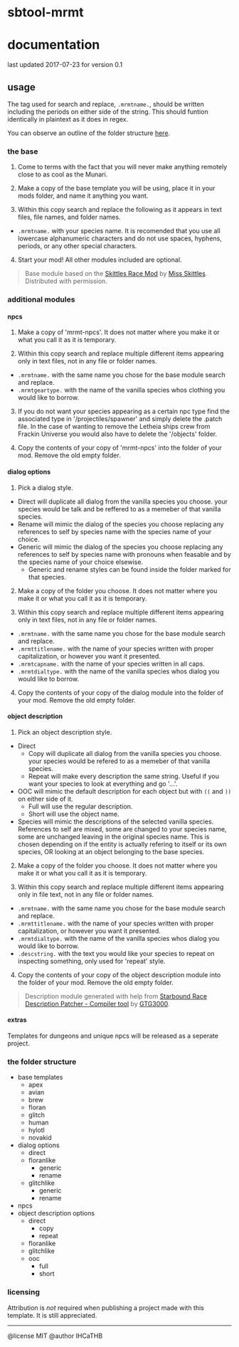 # sbtool-mrmt
# documentation
last updated 2017-07-23 for version 0.1

## usage

The tag used for search and replace, `.mrmtname.`, should be written including the periods on either side of the string. This should funtion identically in plaintext as it does in regex.

You can observe an outline of the folder structure [here](#the-folder-structure).

### the base

1. Come to terms with the fact that you will never make anything remotely close to as cool as the Munari.

2. Make a copy of the base template you will be using, place it in your mods folder, and name it anything you want.

3. Within this copy search and replace the following as it appears in text files, file names, and folder names.
  * `.mrmtname.` with your species name. It is recomended that you use all lowercase alphanumeric characters and do not use spaces, hyphens, periods, or any other special characters.

4. Start your mod! All other modules included are optional.

> Base module based on the [Skittles Race Mod] by [Miss Skittles]. Distributed with permission.

### additional modules

#### npcs

1. Make a copy of 'mrmt-npcs'. It does not matter where you make it or what you call it as it is temporary.

2. Within this copy search and replace multiple different items appearing only in text files, not in any file or folder names.
  * `.mrmtname.` with the same name you chose for the base module search and replace.
  * `.mrmtgeartype.` with the name of the vanilla species whos clothing you would like to borrow.

3. If you do not want your species appearing as a certain npc type find the associated type in '/projectiles/spawner' and simply delete the .patch file. In the case of wanting to remove the Letheia ships crew from Frackin Universe you would also have to delete the '/objects' folder.

4. Copy the contents of your copy of 'mrmt-npcs' into the folder of your mod. Remove the old empty folder.

#### dialog options

1. Pick a dialog style.
  * Direct will duplicate all dialog from the vanilla species you choose. your species would be talk and be reffered to as a memeber of that vanilla species.
  * Rename will mimic the dialog of the species you choose replacing any references to self by species name with the species name of your choice.
  * Generic will mimic the dialog of the species you choose replacing any references to self by species name with pronouns when feasable and by the species name of your choice elsewise.
    * Generic and rename styles can be found inside the folder marked for that species.

2. Make a copy of the folder you choose. It does not matter where you make it or what you call it as it is temporary.

3. Within this copy search and replace multiple different items appearing only in text files, not in any file or folder names.
  * `.mrmtname.` with the same name you chose for the base module search and replace.
  * `.mrmttitlename.` with the name of your species written with proper capitalization, or however you want it presented.
  * `.mrmtcapname.` with the name of your species written in all caps.
  * `.mrmtdialtype.` with the name of the vanilla species whos dialog you would like to borrow.

4. Copy the contents of your copy of the dialog module into the folder of your mod. Remove the old empty folder.

#### object description

1. Pick an object description style.
  * Direct
    * Copy will duplicate all dialog from the vanilla species you choose. your species would be refered to as a memeber of that vanilla species.
    * Repeat will make every description the same string. Useful if you want your species to look at everything and go '...'.
  * OOC will mimic the default description for each object but with `((` and `))` on either side of it.
    * Full will use the regular description.
    * Short will use the object name.
  * Species will mimic the descriptions of the selected vanilla species. References to self are mixed, some are changed to your species name, some are unchanged leaving in the original species name. This is chosen depending on if the entity is actually refering to itself or its own species, OR looking at an object belonging to the base species.

2. Make a copy of the folder you choose. It does not matter where you make it or what you call it as it is temporary.

3. Within this copy search and replace multiple different items appearing only in file text, not in any file or folder names.
  * `.mrmtname.` with the same name you chose for the base module search and replace.
  * `.mrmttitlename.` with the name of your species written with proper capitalization, or however you want it presented.
  * `.mrmtdialtype.` with the name of the vanilla species whos dialog you would like to borrow.
  * `.descstring.` with the text you would like your species to repeat on inspecting something, only used for 'repeat' style.

4. Copy the contents of your copy of the object description module into the folder of your mod. Remove the old empty folder.

> Description module generated with help from [Starbound Race Description Patcher - Compiler tool] by [GTG3000].

#### extras

Templates for dungeons and unique npcs will be released as a seperate project.

### the folder structure

* base templates
  * apex
  * avian
  * brew
  * floran
  * glitch
  * human
  * hylotl
  * novakid
* dialog options
  * direct
  * floranlike
    * generic
    * rename
  * glitchlike
    * generic
    * rename
* npcs
* object description options
  * direct
    * copy
    * repeat
  * floranlike
  * glitchlike
  * ooc
    * full
    * short

### licensing

Attribution is *not* required when publishing a project made with this template. It is still appreciated.

[Miss Skittles]: http://community.playstarbound.com/members/96422/

[Skittles Race Mod]: http://community.playstarbound.com/resources/956/

[GTG3000]: http://community.playstarbound.com/members/191401/

[Starbound Race Description Patcher - Compiler tool]: http://community.playstarbound.com/resources/4306/

---

@license MIT
@author IHCaTHB
